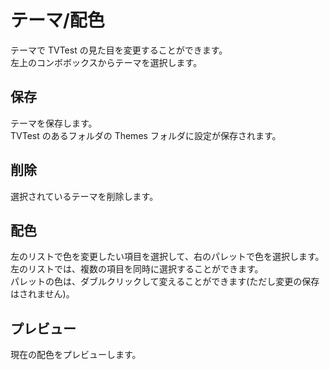 # テーマ/配色

テーマで TVTest の見た目を変更することができます。  
左上のコンボボックスからテーマを選択します。

## 保存

テーマを保存します。  
TVTest のあるフォルダの Themes フォルダに設定が保存されます。

## 削除

選択されているテーマを削除します。

## 配色

左のリストで色を変更したい項目を選択して、右のパレットで色を選択します。  
左のリストでは、複数の項目を同時に選択することができます。  
パレットの色は、ダブルクリックして変えることができます(ただし変更の保存はされません)。

## プレビュー

現在の配色をプレビューします。

